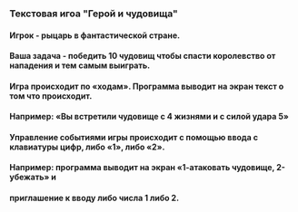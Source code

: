 ### Текстовая игоа "Герой и чудовища"

#### Игрок - рыцарь в фантастической стране.
#### Ваша задача - победить 10 чудовищ чтобы спасти королевство от нападения и тем самым выиграть.

#### Игра происходит по «ходам». Программа выводит на экран текст о том что происходит.
#### Например: «Вы встретили чудовище с 4 жизнями и с силой удара 5»
#### Управление событиями игры происходит с помощью ввода с клавиатуры цифр, либо «1», либо «2». 
#### Например: программа выводит на экран «1-атаковать чудовище, 2-убежать» и
#### приглашение к вводу либо числа 1 либо 2.
